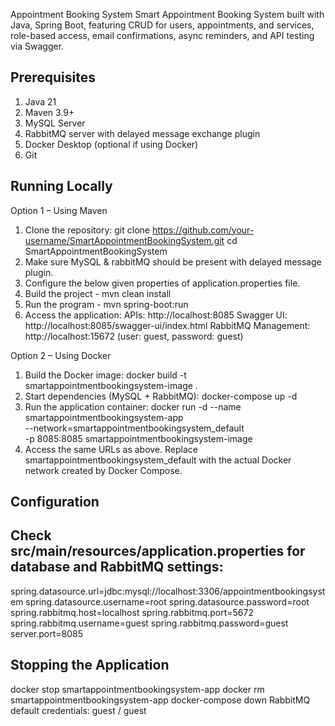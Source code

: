 Appointment Booking System
Smart Appointment Booking System built with Java, Spring Boot, featuring CRUD for users, appointments, and services, role-based access, email confirmations, async reminders, and API testing via Swagger.

## Prerequisites
1. Java 21
2. Maven 3.9+
3. MySQL Server
4. RabbitMQ server with delayed message exchange plugin
5. Docker Desktop (optional if using Docker)
6. Git

## Running Locally
Option 1 – Using Maven
1. Clone the repository:
   git clone https://github.com/your-username/SmartAppointmentBookingSystem.git
   cd SmartAppointmentBookingSystem
2. Make sure MySQL & rabbitMQ should be present with delayed message plugin.
3. Configure the below given properties of application.properties file.
4. Build the project - mvn clean install
5. Run the program - mvn spring-boot:run
6. Access the application:
    APIs: http://localhost:8085
    Swagger UI: http://localhost:8085/swagger-ui/index.html
    RabbitMQ Management: http://localhost:15672 (user: guest, password: guest)

Option 2 – Using Docker 
1. Build the Docker image:
   docker build -t smartappointmentbookingsystem-image .
3. Start dependencies (MySQL + RabbitMQ):
   docker-compose up -d
5. Run the application container:
   docker run -d --name smartappointmentbookingsystem-app \
   --network=smartappointmentbookingsystem_default \
   -p 8085:8085 smartappointmentbookingsystem-image
7. Access the same URLs as above. Replace smartappointmentbookingsystem_default with the actual Docker network created by Docker Compose.

## Configuration
## Check src/main/resources/application.properties for database and RabbitMQ settings:
spring.datasource.url=jdbc:mysql://localhost:3306/appointmentbookingsystem
spring.datasource.username=root
spring.datasource.password=root
spring.rabbitmq.host=localhost
spring.rabbitmq.port=5672
spring.rabbitmq.username=guest
spring.rabbitmq.password=guest
server.port=8085
## Stopping the Application
docker stop smartappointmentbookingsystem-app
docker rm smartappointmentbookingsystem-app
docker-compose down
RabbitMQ default credentials: guest / guest
